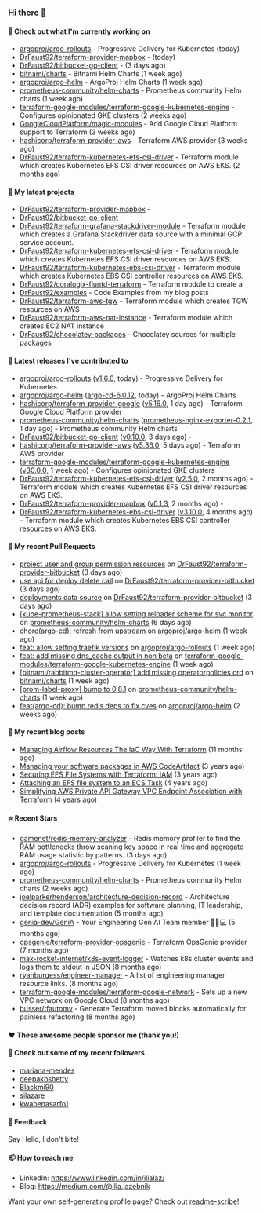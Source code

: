### Hi there 👋

#### 👷 Check out what I'm currently working on

- [argoproj/argo-rollouts](https://github.com/argoproj/argo-rollouts) - Progressive Delivery for Kubernetes (today)
- [DrFaust92/terraform-provider-mapbox](https://github.com/DrFaust92/terraform-provider-mapbox) -  (today)
- [DrFaust92/bitbucket-go-client](https://github.com/DrFaust92/bitbucket-go-client) -  (3 days ago)
- [bitnami/charts](https://github.com/bitnami/charts) - Bitnami Helm Charts (1 week ago)
- [argoproj/argo-helm](https://github.com/argoproj/argo-helm) - ArgoProj Helm Charts (1 week ago)
- [prometheus-community/helm-charts](https://github.com/prometheus-community/helm-charts) - Prometheus community Helm charts (1 week ago)
- [terraform-google-modules/terraform-google-kubernetes-engine](https://github.com/terraform-google-modules/terraform-google-kubernetes-engine) - Configures opinionated GKE clusters (2 weeks ago)
- [GoogleCloudPlatform/magic-modules](https://github.com/GoogleCloudPlatform/magic-modules) - Add Google Cloud Platform support to Terraform (3 weeks ago)
- [hashicorp/terraform-provider-aws](https://github.com/hashicorp/terraform-provider-aws) - Terraform AWS provider (3 weeks ago)
- [DrFaust92/terraform-kubernetes-efs-csi-driver](https://github.com/DrFaust92/terraform-kubernetes-efs-csi-driver) - Terraform module which creates Kubernetes EFS CSI driver resources on AWS EKS. (2 months ago)

#### 🌱 My latest projects

- [DrFaust92/terraform-provider-mapbox](https://github.com/DrFaust92/terraform-provider-mapbox) - 
- [DrFaust92/bitbucket-go-client](https://github.com/DrFaust92/bitbucket-go-client) - 
- [DrFaust92/terraform-grafana-stackdriver-module](https://github.com/DrFaust92/terraform-grafana-stackdriver-module) - Terraform module which creates a Grafana Stackdriver data source with a minimal GCP service account.
- [DrFaust92/terraform-kubernetes-efs-csi-driver](https://github.com/DrFaust92/terraform-kubernetes-efs-csi-driver) - Terraform module which creates Kubernetes EFS CSI driver resources on AWS EKS.
- [DrFaust92/terraform-kubernetes-ebs-csi-driver](https://github.com/DrFaust92/terraform-kubernetes-ebs-csi-driver) - Terraform module which creates Kubernetes EBS CSI controller resources on AWS EKS.
- [DrFaust92/coralogix-fluntd-terraform](https://github.com/DrFaust92/coralogix-fluntd-terraform) - Terraform module to create a 
- [DrFaust92/examples](https://github.com/DrFaust92/examples) - Code Examples from my blog posts
- [DrFaust92/terraform-aws-tgw](https://github.com/DrFaust92/terraform-aws-tgw) - Terraform module which creates TGW resources on AWS
- [DrFaust92/terraform-aws-nat-instance](https://github.com/DrFaust92/terraform-aws-nat-instance) - Terraform module which creates EC2 NAT instance
- [DrFaust92/chocolatey-packages](https://github.com/DrFaust92/chocolatey-packages) - Chocolatey sources for multiple packages

#### 🔭 Latest releases I've contributed to

- [argoproj/argo-rollouts](https://github.com/argoproj/argo-rollouts) ([v1.6.6](https://github.com/argoproj/argo-rollouts/releases/tag/v1.6.6), today) - Progressive Delivery for Kubernetes
- [argoproj/argo-helm](https://github.com/argoproj/argo-helm) ([argo-cd-6.0.12](https://github.com/argoproj/argo-helm/releases/tag/argo-cd-6.0.12), today) - ArgoProj Helm Charts
- [hashicorp/terraform-provider-google](https://github.com/hashicorp/terraform-provider-google) ([v5.16.0](https://github.com/hashicorp/terraform-provider-google/releases/tag/v5.16.0), 1 day ago) - Terraform Google Cloud Platform provider
- [prometheus-community/helm-charts](https://github.com/prometheus-community/helm-charts) ([prometheus-nginx-exporter-0.2.1](https://github.com/prometheus-community/helm-charts/releases/tag/prometheus-nginx-exporter-0.2.1), 1 day ago) - Prometheus community Helm charts
- [DrFaust92/bitbucket-go-client](https://github.com/DrFaust92/bitbucket-go-client) ([v0.10.0](https://github.com/DrFaust92/bitbucket-go-client/releases/tag/v0.10.0), 3 days ago) - 
- [hashicorp/terraform-provider-aws](https://github.com/hashicorp/terraform-provider-aws) ([v5.36.0](https://github.com/hashicorp/terraform-provider-aws/releases/tag/v5.36.0), 5 days ago) - Terraform AWS provider
- [terraform-google-modules/terraform-google-kubernetes-engine](https://github.com/terraform-google-modules/terraform-google-kubernetes-engine) ([v30.0.0](https://github.com/terraform-google-modules/terraform-google-kubernetes-engine/releases/tag/v30.0.0), 1 week ago) - Configures opinionated GKE clusters
- [DrFaust92/terraform-kubernetes-efs-csi-driver](https://github.com/DrFaust92/terraform-kubernetes-efs-csi-driver) ([v2.5.0](https://github.com/DrFaust92/terraform-kubernetes-efs-csi-driver/releases/tag/v2.5.0), 2 months ago) - Terraform module which creates Kubernetes EFS CSI driver resources on AWS EKS.
- [DrFaust92/terraform-provider-mapbox](https://github.com/DrFaust92/terraform-provider-mapbox) ([v0.1.3](https://github.com/DrFaust92/terraform-provider-mapbox/releases/tag/v0.1.3), 2 months ago) - 
- [DrFaust92/terraform-kubernetes-ebs-csi-driver](https://github.com/DrFaust92/terraform-kubernetes-ebs-csi-driver) ([v3.10.0](https://github.com/DrFaust92/terraform-kubernetes-ebs-csi-driver/releases/tag/v3.10.0), 4 months ago) - Terraform module which creates Kubernetes EBS CSI controller resources on AWS EKS.

#### 🔨 My recent Pull Requests

- [project user and group permission resources](https://github.com/DrFaust92/terraform-provider-bitbucket/pull/196) on [DrFaust92/terraform-provider-bitbucket](https://github.com/DrFaust92/terraform-provider-bitbucket) (3 days ago)
- [use api for deploy delete call](https://github.com/DrFaust92/terraform-provider-bitbucket/pull/195) on [DrFaust92/terraform-provider-bitbucket](https://github.com/DrFaust92/terraform-provider-bitbucket) (3 days ago)
- [deployments data source](https://github.com/DrFaust92/terraform-provider-bitbucket/pull/194) on [DrFaust92/terraform-provider-bitbucket](https://github.com/DrFaust92/terraform-provider-bitbucket) (3 days ago)
- [[kube-prometheus-stack] allow setting reloader scheme for svc monitor](https://github.com/prometheus-community/helm-charts/pull/4230) on [prometheus-community/helm-charts](https://github.com/prometheus-community/helm-charts) (6 days ago)
- [chore(argo-cd): refresh from upstream](https://github.com/argoproj/argo-helm/pull/2474) on [argoproj/argo-helm](https://github.com/argoproj/argo-helm) (1 week ago)
- [feat: allow setting traefik versions](https://github.com/argoproj/argo-rollouts/pull/3348) on [argoproj/argo-rollouts](https://github.com/argoproj/argo-rollouts) (1 week ago)
- [feat: add missing dns_cache output in non beta](https://github.com/terraform-google-modules/terraform-google-kubernetes-engine/pull/1864) on [terraform-google-modules/terraform-google-kubernetes-engine](https://github.com/terraform-google-modules/terraform-google-kubernetes-engine) (1 week ago)
- [[bitnami/rabbitmq-cluster-operator] add missing operatorpolicies crd](https://github.com/bitnami/charts/pull/23037) on [bitnami/charts](https://github.com/bitnami/charts) (1 week ago)
- [[prom-label-proxy] bump to 0.8.1](https://github.com/prometheus-community/helm-charts/pull/4213) on [prometheus-community/helm-charts](https://github.com/prometheus-community/helm-charts) (1 week ago)
- [feat(argo-cd): bump redis deps to fix cves](https://github.com/argoproj/argo-helm/pull/2466) on [argoproj/argo-helm](https://github.com/argoproj/argo-helm) (2 weeks ago)

#### 📜 My recent blog posts

- [Managing Airflow Resources The IaC Way With Terraform](https://engineering.placer.ai/managing-airflow-resources-the-iac-way-with-terraform-ea5b8db573ad?source=rss-cac402f06fa8------2) (11 months ago)
- [Managing your software packages in AWS CodeArtifact](https://medium.com/@ilia.lazebnik/managing-your-software-packages-in-aws-codeartifact-12d00053e243?source=rss-cac402f06fa8------2) (3 years ago)
- [Securing EFS File Systems with Terraform: IAM](https://medium.com/@ilia.lazebnik/securing-efs-file-systems-with-terraform-iam-d2a066c198ab?source=rss-cac402f06fa8------2) (3 years ago)
- [Attaching an EFS file system to an ECS Task](https://medium.com/@ilia.lazebnik/attaching-an-efs-file-system-to-an-ecs-task-7bd15b76a6ef?source=rss-cac402f06fa8------2) (4 years ago)
- [Simplifying AWS Private API Gateway VPC Endpoint Association with Terraform](https://medium.com/@ilia.lazebnik/simplifying-aws-private-api-gateway-vpc-endpoint-association-with-terraform-b379a247afbf?source=rss-cac402f06fa8------2) (4 years ago)

#### ⭐ Recent Stars

- [gamenet/redis-memory-analyzer](https://github.com/gamenet/redis-memory-analyzer) - Redis memory profiler to find the RAM bottlenecks throw scaning key space in real time and aggregate RAM usage statistic by patterns. (3 days ago)
- [argoproj/argo-rollouts](https://github.com/argoproj/argo-rollouts) - Progressive Delivery for Kubernetes (1 week ago)
- [prometheus-community/helm-charts](https://github.com/prometheus-community/helm-charts) - Prometheus community Helm charts (2 weeks ago)
- [joelparkerhenderson/architecture-decision-record](https://github.com/joelparkerhenderson/architecture-decision-record) - Architecture decision record (ADR) examples for software planning, IT leadership, and template documentation (5 months ago)
- [genia-dev/GeniA](https://github.com/genia-dev/GeniA) - Your Engineering Gen AI Team member 🧬🤖💻 (5 months ago)
- [opsgenie/terraform-provider-opsgenie](https://github.com/opsgenie/terraform-provider-opsgenie) - Terraform OpsGenie provider (7 months ago)
- [max-rocket-internet/k8s-event-logger](https://github.com/max-rocket-internet/k8s-event-logger) - Watches k8s cluster events and logs them to stdout in JSON (8 months ago)
- [ryanburgess/engineer-manager](https://github.com/ryanburgess/engineer-manager) - A list of engineering manager resource links. (8 months ago)
- [terraform-google-modules/terraform-google-network](https://github.com/terraform-google-modules/terraform-google-network) - Sets up a new VPC network on Google Cloud (8 months ago)
- [busser/tfautomv](https://github.com/busser/tfautomv) - Generate Terraform moved blocks automatically for painless refactoring (8 months ago)

#### ❤️ These awesome people sponsor me (thank you!)


#### 👯 Check out some of my recent followers

- [mariana-mendes](https://github.com/mariana-mendes)
- [deepakbshetty](https://github.com/deepakbshetty)
- [Blackmi90](https://github.com/Blackmi90)
- [silazare](https://github.com/silazare)
- [kwabenasarfo1](https://github.com/kwabenasarfo1)

#### 💬 Feedback

Say Hello, I don't bite!

#### 📫 How to reach me

- LinkedIn: https://www.linkedin.com/in/ilialaz/
- Blog: https://medium.com/@ilia.lazebnik

Want your own self-generating profile page? Check out [readme-scribe](https://github.com/muesli/readme-scribe)!

